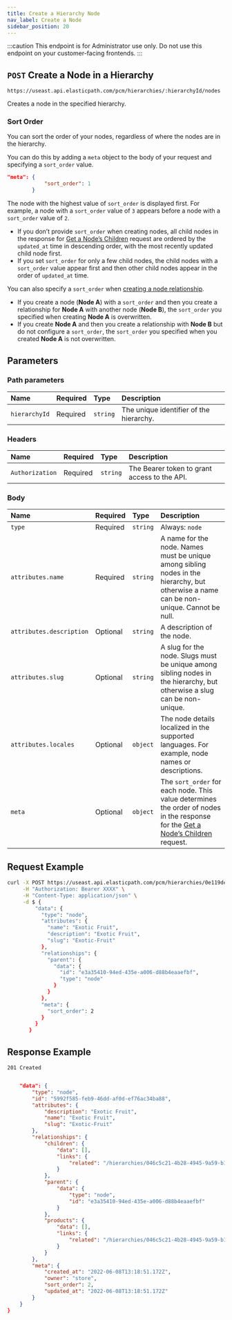 ```yaml
---
title: Create a Hierarchy Node
nav_label: Create a Node
sidebar_position: 20
---
```


:::caution
This endpoint is for Administrator use only. Do not use this endpoint on your customer-facing frontends.
:::

## `POST` Create a Node in a Hierarchy

```http
https://useast.api.elasticpath.com/pcm/hierarchies/:hierarchyId/nodes
```

Creates a node in the specified hierarchy.

### Sort Order

You can sort the order of your nodes, regardless of where the nodes are in the hierarchy.

You can do this by adding a `meta` object to the body of your request and specifying a `sort_order` value.

```json
"meta": {
            "sort_order": 1
        }
```

The node with the highest value of `sort_order` is displayed first. For example, a node with a `sort_order` value of `3` appears before a node with a `sort_order` value of `2`.

- If you don’t provide `sort_order` when creating nodes, all child nodes in the response for [Get a Node’s Children](/docs/api/pxm/products/get-all-node-children) request are ordered by the `updated_at` time in descending order, with the most recently updated child node first.
- If you set `sort_order` for only a few child nodes, the child nodes with a `sort_order` value appear first and then other child nodes appear in the order of `updated_at` time.

You can also specify a `sort_order` when [creating a node relationship](/docs/pxm/hierarchies/node-relationships-api/create-node-child-relationships).

- If you create a node (**Node A**) with a `sort_order` and then you create a relationship for **Node A** with another node (**Node B**), the `sort_order` you specified when creating **Node A** is overwritten.
- If you create **Node A** and then you create a relationship with **Node B** but do not configure a `sort_order`, the `sort_order` you specified when you created **Node A** is not overwritten.

## Parameters

### Path parameters

| Name | Required | Type | Description |
| :--- | :--- | :--- | :--- |
| `hierarchyId` | Required | `string` | The unique identifier of the hierarchy. |

### Headers

| Name | Required | Type | Description |
| :--- | :--- | :--- | :--- |
| `Authorization` | Required | `string` | The Bearer token to grant access to the API. |

### Body

| Name | Required | Type | Description                                                                                                                                                                                       |
| :--- | :--- | :--- |:--------------------------------------------------------------------------------------------------------------------------------------------------------------------------------------------------|
| `type` | Required | `string` | Always: `node`                                                                                                                                                                                    |
| `attributes.name` | Required | `string` | A name for the node. Names must be unique among sibling nodes in the hierarchy, but otherwise a name can be non-unique. Cannot be null.                                                           |
| `attributes.description` | Optional | `string` | A description of the node.                                                                                                                                                                        |
| `attributes.slug` | Optional | `string` | A slug for the node. Slugs must be unique among sibling nodes in the hierarchy, but otherwise a slug can be non-unique.                                                                           |
| `attributes.locales` | Optional | `object` | The node details localized in the supported languages. For example, node names or descriptions.                                                                                                   |
| `meta` | Optional | `object` | The `sort_order` for each node. This value determines the order of nodes in the response for the [Get a Node’s Children](/docs/api/pxm/products/get-all-node-children) request. |

## Request Example

```bash
curl -X POST https://useast.api.elasticpath.com/pcm/hierarchies/0e119de2-5fb0-4bca-9b84-b3fc6c903007/nodes \
     -H "Authorization: Bearer XXXX" \
     -H "Content-Type: application/json" \
     -d $ {
         "data": {
           "type": "node",
           "attributes": {
             "name": "Exotic Fruit",
             "description": "Exotic Fruit",
             "slug": "Exotic-Fruit"
           },
           "relationships": {
             "parent": {
               "data": {
                 "id": "e3a35410-94ed-435e-a006-d88b4eaaefbf",
                 "type": "node"
               }
             }
           },
           "meta": {
             "sort_order": 2
           }
         }
       }
```

## Response Example

`201 Created`

```json

    "data": {
        "type": "node",
        "id": "5992f585-feb9-46dd-af0d-ef76ac34ba88",
        "attributes": {
            "description": "Exotic Fruit",
            "name": "Exotic Fruit",
            "slug": "Exotic-Fruit"
        },
        "relationships": {
            "children": {
                "data": [],
                "links": {
                    "related": "/hierarchies/046c5c21-4b28-4945-9a59-b100b7a5e533/nodes/5992f585-feb9-46dd-af0d-ef76ac34ba88/children"
                }
            },
            "parent": {
                "data": {
                    "type": "node",
                    "id": "e3a35410-94ed-435e-a006-d88b4eaaefbf"
                }
            },
            "products": {
                "data": [],
                "links": {
                    "related": "/hierarchies/046c5c21-4b28-4945-9a59-b100b7a5e533/nodes/5992f585-feb9-46dd-af0d-ef76ac34ba88/products"
                }
            }
        },
        "meta": {
            "created_at": "2022-06-08T13:18:51.172Z",
            "owner": "store",
            "sort_order": 2,
            "updated_at": "2022-06-08T13:18:51.172Z"
        }
    }
}
```
